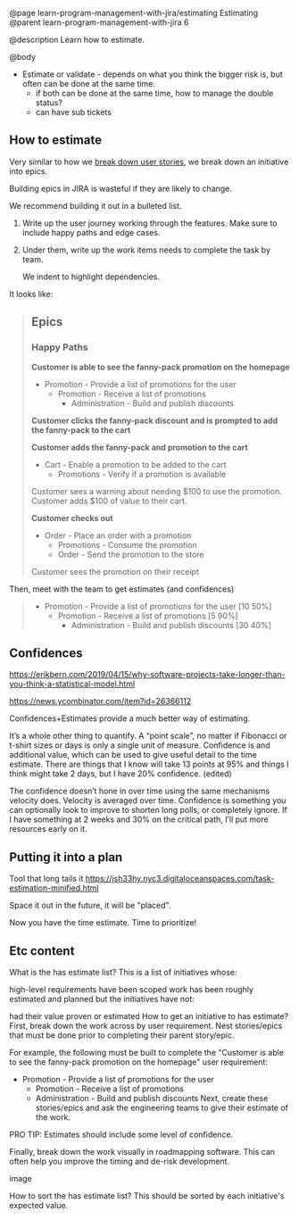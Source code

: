 @page learn-program-management-with-jira/estimating Estimating
@parent learn-program-management-with-jira 6

@description Learn how to estimate.

@body



- Estimate or validate - depends on what you think the bigger risk is,
  but often can be done at the same time.
	- if both can be done at the same time, how to manage the double status?
	- can have sub tickets


## How to estimate


Very similar to how we [break down user stories](https://www.bitovi.com/blog/how-to-break-down-epics-into-user-stories), we break down an initiative into epics.


Building epics in JIRA is wasteful if they are likely to change.

We recommend building it out in a bulleted list.


1. Write up the user journey working through the features. Make sure to include
   happy paths and edge cases.
2. Under them, write up the work items needs to complete the task by team.

	 We indent to highlight dependencies.

It looks like:

> ## Epics
>
> ### Happy Paths
>
> __Customer is able to see the fanny-pack promotion on the homepage__
>
> - Promotion - Provide a list of promotions for the user
>   - Promotion - Receive a list of promotions
>     - Administration - Build and publish discounts
>
> __Customer clicks the fanny-pack discount and is prompted to add the fanny-pack to the cart__
>
> __Customer adds the fanny-pack and promotion to the cart__
>
> - Cart - Enable a promotion to be added to the cart
>   - Promotions - Verify if a promotion is available
>
> Customer sees a warning about needing $100 to use the promotion.
> Customer adds $100 of value to their cart.
>
> __Customer checks out__
>
> - Order - Place an order with a promotion
>   - Promotions - Consume the promotion
>   - Order - Send the promotion to the store
>
>
> Customer sees the promotion on their receipt





Then, meet with the team to get estimates (and confidences)


> - Promotion - Provide a list of promotions for the user [10 50%]
>   - Promotion - Receive a list of promotions [5 90%]
>     - Administration - Build and publish discounts [30 40%]


## Confidences

https://erikbern.com/2019/04/15/why-software-projects-take-longer-than-you-think-a-statistical-model.html


https://news.ycombinator.com/item?id=26366112


Confidences+Estimates provide a much better way of estimating.


It’s a whole other thing to quantify. A “point scale”, no matter if Fibonacci or t-shirt sizes or days is only a single unit of measure. Confidence is and additional value, which can be used to give useful detail to the time estimate.
There are things that I know will take 13 points at 95% and things I think might take 2 days, but I have 20% confidence.  (edited)


The confidence doesn’t hone in over time using the same mechanisms velocity does.
Velocity is averaged over time.
Confidence is something you can optionally look to improve to shorten long polls, or completely ignore. If I have something at 2 weeks and 30% on the critical path, I’ll put more resources early on it.


## Putting it into a plan

Tool that long tails it https://jsh33hy.nyc3.digitaloceanspaces.com/task-estimation-minified.html


Space it out in the future, it will be "placed".

Now you have the time estimate.  Time to prioritize!


## Etc content







What is the has estimate list?
This is a list of initiatives whose:

high-level requirements have been scoped
work has been roughly estimated and planned
but the initiatives have not:

had their value proven or estimated
How to get an initiative to has estimate?
First, break down the work across by user requirement. Nest stories/epics that must be done prior to completing their parent story/epic.

For example, the following must be built to complete the "Customer is able to see the fanny-pack promotion on the homepage" user requirement:

- Promotion - Provide a list of promotions for the user
  - Promotion - Receive a list of promotions
   - Administration - Build and publish discounts
Next, create these stories/epics and ask the engineering teams to give their estimate of the work.

PRO TIP: Estimates should include some level of confidence.

Finally, break down the work visually in roadmapping software. This can often help you improve the timing and de-risk development.

image

How to sort the has estimate list?
This should be sorted by each initiative's expected value.
